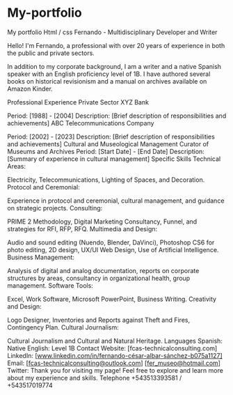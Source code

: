 # My-portfolio
My portfolio Html / css
Fernando - Multidisciplinary Developer and Writer
<p>Hello! I'm Fernando, a professional with over 20 years of experience in both the public and private sectors. </p> In addition to my corporate background, I am a writer and a native Spanish speaker with an English proficiency level of 1B. I have authored several books on historical revisionism and a manual on archives available on Amazon Kinder.

Professional Experience
Private Sector
XYZ Bank

Period: [1988] - [2004]
Description: [Brief description of responsibilities and achievements]
ABC Telecommunications Company

Period: [2002] - [2023]
Description: [Brief description of responsibilities and achievements]
Cultural and Museological Management
Curator of Museums and Archives
Period: [Start Date] - [End Date]
Description: [Summary of experience in cultural management]
Specific Skills
Technical Areas:

Electricity, Telecommunications, Lighting of Spaces, and Decoration.
Protocol and Ceremonial:

Experience in protocol and ceremonial, cultural management, and guidance on strategic projects.
Consulting:

PRIME 2 Methodology, Digital Marketing Consultancy, Funnel, and strategies for RFI, RFP, RFQ.
Multimedia and Design:

Audio and sound editing (Nuendo, Blender, DaVinci), Photoshop CS6 for photo editing, 2D design, UX/UI Web Design, Use of Artificial Intelligence.
Business Management:

Analysis of digital and analog documentation, reports on corporate structures by areas, consultancy in organizational health, group management.
Software Tools:

Excel, Work Software, Microsoft PowerPoint, Business Writing.
Creativity and Design:

Logo Designer, Inventories and Reports against Theft and Fires, Contingency Plan.
Cultural Journalism:

Cultural Journalism and Cultural and Natural Heritage.
Languages
Spanish: Native
English: Level 1B
Contact
Website: [fcas-technicalconsulting.com]
LinkedIn: [www.linkedin.com/in/fernando-césar-albar-sánchez-b075a1127]
Email: [fcas-technicalconsulting@outlook.com]  [fer_museo@hotmail.com]
Twitter: 
Thank you for visiting my page! Feel free to explore and learn more about my experience and skills.
Telephone +543513393581 / +543517019774
